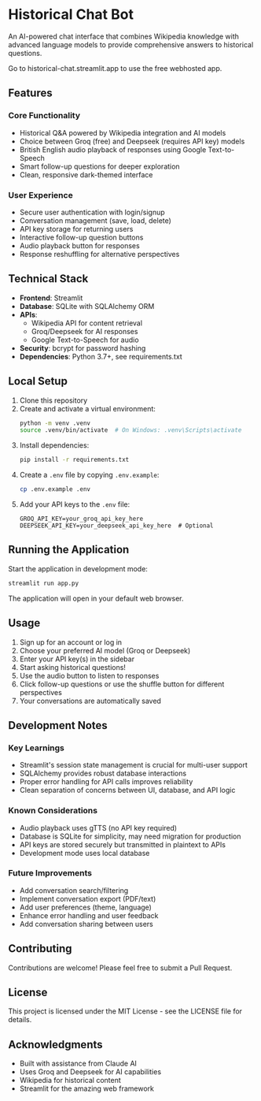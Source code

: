 # Historical Chat Bot

An AI-powered chat interface that combines Wikipedia knowledge with advanced language models to provide comprehensive answers to historical questions.

Go to historical-chat.streamlit.app to use the free webhosted app.

## Features

### Core Functionality
- Historical Q&A powered by Wikipedia integration and AI models
- Choice between Groq (free) and Deepseek (requires API key) models
- British English audio playback of responses using Google Text-to-Speech
- Smart follow-up questions for deeper exploration
- Clean, responsive dark-themed interface

### User Experience
- Secure user authentication with login/signup
- Conversation management (save, load, delete)
- API key storage for returning users
- Interactive follow-up question buttons
- Audio playback button for responses
- Response reshuffling for alternative perspectives

## Technical Stack

- **Frontend**: Streamlit
- **Database**: SQLite with SQLAlchemy ORM
- **APIs**: 
  - Wikipedia API for content retrieval
  - Groq/Deepseek for AI responses
  - Google Text-to-Speech for audio
- **Security**: bcrypt for password hashing
- **Dependencies**: Python 3.7+, see requirements.txt

## Local Setup

1. Clone this repository
2. Create and activate a virtual environment:
   ```bash
   python -m venv .venv
   source .venv/bin/activate  # On Windows: .venv\Scripts\activate
   ```
3. Install dependencies:
   ```bash
   pip install -r requirements.txt
   ```
4. Create a `.env` file by copying `.env.example`:
   ```bash
   cp .env.example .env
   ```
5. Add your API keys to the `.env` file:
   ```
   GROQ_API_KEY=your_groq_api_key_here
   DEEPSEEK_API_KEY=your_deepseek_api_key_here  # Optional
   ```

## Running the Application

Start the application in development mode:
```bash
streamlit run app.py
```

The application will open in your default web browser.

## Usage

1. Sign up for an account or log in
2. Choose your preferred AI model (Groq or Deepseek)
3. Enter your API key(s) in the sidebar
4. Start asking historical questions!
5. Use the audio button to listen to responses
6. Click follow-up questions or use the shuffle button for different perspectives
7. Your conversations are automatically saved

## Development Notes

### Key Learnings
- Streamlit's session state management is crucial for multi-user support
- SQLAlchemy provides robust database interactions
- Proper error handling for API calls improves reliability
- Clean separation of concerns between UI, database, and API logic

### Known Considerations
- Audio playback uses gTTS (no API key required)
- Database is SQLite for simplicity, may need migration for production
- API keys are stored securely but transmitted in plaintext to APIs
- Development mode uses local database

### Future Improvements
- Add conversation search/filtering
- Implement conversation export (PDF/text)
- Add user preferences (theme, language)
- Enhance error handling and user feedback
- Add conversation sharing between users

## Contributing

Contributions are welcome! Please feel free to submit a Pull Request.

## License

This project is licensed under the MIT License - see the LICENSE file for details.

## Acknowledgments

- Built with assistance from Claude AI
- Uses Groq and Deepseek for AI capabilities
- Wikipedia for historical content
- Streamlit for the amazing web framework 
